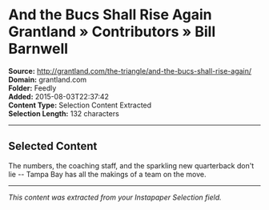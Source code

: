 # And the Bucs Shall Rise Again Grantland » Contributors » Bill Barnwell

**Source:** http://grantland.com/the-triangle/and-the-bucs-shall-rise-again/  
**Domain:** grantland.com  
**Folder:** Feedly  
**Added:** 2015-08-03T22:37:42  
**Content Type:** Selection Content Extracted  
**Selection Length:** 132 characters  


---

## Selected Content

The numbers, the coaching staff, and the sparkling new quarterback don't lie -- Tampa Bay has all the makings of a team on the move.

---

*This content was extracted from your Instapaper Selection field.*
